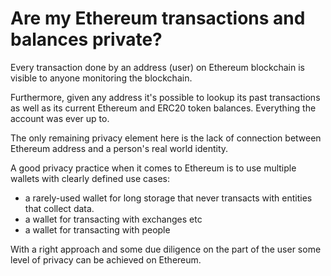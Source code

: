 # Are my Ethereum transactions and balances private?

Every transaction done by an address (user) on Ethereum blockchain is visible to anyone monitoring the blockchain.

Furthermore, given any address it's possible to lookup its past transactions as well as its current Ethereum and ERC20 token balances. Everything the account was ever up to.

The only remaining privacy element here is the lack of connection between Ethereum address and a person's real world identity.

A good privacy practice when it comes to Ethereum is to use multiple wallets with clearly defined use cases:

- a rarely-used wallet for long storage that never transacts with entities that collect data.
- a wallet for transacting with exchanges etc
- a wallet for transacting with people

With a right approach and some due diligence on the part of the user some level of privacy can be achieved on Ethereum.

